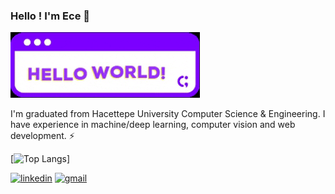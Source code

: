 ### Hello ! I'm Ece 👋

![hello](https://github.com/eceomurtay/eceomurtay/blob/main/hw.gif)

I'm graduated from Hacettepe University Computer Science & Engineering. I have experience in machine/deep learning, computer vision and web development. ⚡


<!--
**eceomurtay/eceomurtay** is a ✨ _special_ ✨ repository because its `README.md` (this file) appears on your GitHub profile.

Here are some ideas to get you started:

- 🔭 I’m currently working on ...
- 🌱 I’m currently learning ...
- 👯 I’m looking to collaborate on ...
- 🤔 I’m looking for help with ...
- 💬 Ask me about ...
- 📫 How to reach me: ...
- 😄 Pronouns: ...
- ⚡ Fun fact: ...

I'm currently solving Computer Vision problems at Vehant using deep learning.
I'm B.Tech graduate in Computer Science and Engineering from AIACTR, GGSIPU, Delhi. My interests lie in solving machine learning and deep learning-based problems, preferably in the field of Computer Vision. I also have a keen interest in data science.
Prefers to work with 🌱: Python, C++, PyTorch, Tensorflow/Keras, NVIDIA DeepStream, Django
Interests 🔭: stargazing, travelling, playing guitar, solving sudoku.
-->
[![Top Langs](https://github-readme-stats.vercel.app/api/top-langs/?username=eceomurtay)]

[<img src='https://cdn-icons-png.flaticon.com/512/174/174857.png' alt='linkedin' height='40'>](https://www.linkedin.com/in/ece-omurtay/)  [<img src='https://cdn-icons-png.flaticon.com/512/5968/5968534.png' alt='gmail' height='40'>](mailto:ece.omurtay@gmail.com)  

